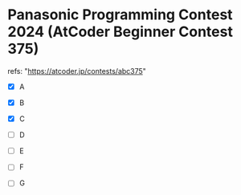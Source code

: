 # Panasonic Programming Contest 2024 (AtCoder Beginner Contest 375)

refs: "https://atcoder.jp/contests/abc375"
- [X] A
- [X] B
- [X] C
- [ ] D
- [ ] E
- [ ] F
- [ ] G

